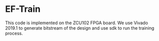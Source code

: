 # EF-Train

This code is implemented on the ZCU102 FPGA board. We use Vivado 2019.1 to generate bitstream of the design and use sdk to run the training process.
